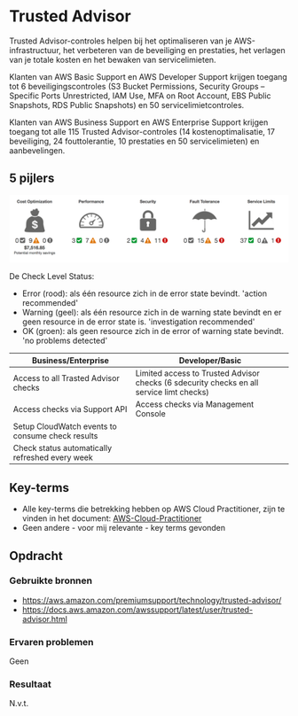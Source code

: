 # Trusted Advisor
Trusted Advisor-controles helpen bij het optimaliseren van je AWS-infrastructuur, het verbeteren van de beveiliging en prestaties, het verlagen van je totale kosten en het bewaken van servicelimieten.

Klanten van AWS Basic Support en AWS Developer Support krijgen toegang tot 6 beveiligingscontroles (S3 Bucket Permissions, Security Groups – Specific Ports Unrestricted, IAM Use, MFA on Root Account, EBS Public Snapshots, RDS Public Snapshots) en 50 servicelimietcontroles.

Klanten van AWS Business Support en AWS Enterprise Support krijgen toegang tot alle 115 Trusted Advisor-controles (14 kostenoptimalisatie, 17 beveiliging, 24 fouttolerantie, 10 prestaties en 50 servicelimieten) en aanbevelingen.

## 5 pijlers
![5pillars](../00_includes/AWS-28a.png)

De Check Level Status:
- Error (rood): als één resource zich in de error state bevindt. 'action recommended'
- Warning (geel): als één resource zich in de warning state bevindt en er geen resource in de error state is. 'investigation recommended'
- OK (groen): als geen resource zich in de error of warning state bevindt. 'no problems detected'

| Business/Enterprise | Developer/Basic |
| ------------------- | --------------- |
|Access to all Trasted Advisor checks | Limited access to Trusted Advisor checks (6 sdecurity checks en all service limt checks) |
| Access checks via Support API | Access checks via Management Console |
|Setup CloudWatch events to consume check results | |
| Check status automatically refreshed every week | | 


## Key-terms
- Alle key-terms die betrekking hebben op AWS Cloud Practitioner, zijn te vinden in het document: [AWS-Cloud-Practitioner](../beschrijvingen/aws-cloud-practitioner.md)  
- Geen andere - voor mij relevante - key terms gevonden
## Opdracht
### Gebruikte bronnen
- https://aws.amazon.com/premiumsupport/technology/trusted-advisor/
- https://docs.aws.amazon.com/awssupport/latest/user/trusted-advisor.html

### Ervaren problemen
Geen

### Resultaat
N.v.t.
